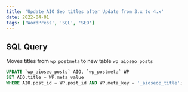```yaml
---
title: 'Update AIO Seo titles after Update from 3.x to 4.x'
date: 2022-04-01
tags: ['WordPress', 'SQL', 'SEO']
---
```


## SQL Query

Moves titles from `wp_postmeta` to new table `wp_aioseo_posts`

```SQL
UPDATE `wp_aioseo_posts` AIO, `wp_postmeta` WP
SET AIO.title = WP.meta_value
WHERE AIO.post_id = WP.post_id AND WP.meta_key = '_aioseop_title';
```
